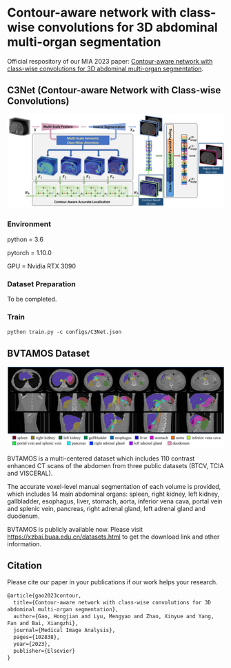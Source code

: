 # Contour-aware network with class-wise convolutions for 3D abdominal multi-organ segmentation

Official respository of our MIA 2023 paper: [Contour-aware network with class-wise convolutions for 3D abdominal multi-organ segmentation](https://doi.org/10.1016/j.media.2023.102838).

## C3Net (Contour-aware Network with Class-wise Convolutions)

![](https://github.com/vegetarianfish/C3Net/blob/main/network.png)

### Environment

python = 3.6

pytorch = 1.10.0

GPU = Nvidia RTX 3090

### Dataset Preparation

To be completed.

### Train

```
python train.py -c configs/C3Net.json
```

## BVTAMOS Dataset

![](https://github.com/vegetarianfish/C3Net/blob/main/dataset.png)

BVTAMOS is a multi-centered dataset which includes 110 contrast enhanced CT scans of the abdomen from three public datasets (BTCV, TCIA and VISCERAL). 

The accurate voxel-level manual segmentation of each volume is provided, which includes 14 main abdominal organs: spleen, right kidney, left kidney, gallbladder, esophagus, liver, stomach, aorta, inferior vena cava, portal vein and splenic vein, pancreas, right adrenal gland, left adrenal gland and duodenum.

BVTAMOS is publicly available now. Please visit https://xzbai.buaa.edu.cn/datasets.html to get the download link and other information.


## Citation

Please cite our paper in your publications if our work helps your research.

```
@article{gao2023contour,
  title={Contour-aware network with class-wise convolutions for 3D abdominal multi-organ segmentation},
  author={Gao, Hongjian and Lyu, Mengyao and Zhao, Xinyue and Yang, Fan and Bai, Xiangzhi},
  journal={Medical Image Analysis},
  pages={102838},
  year={2023},
  publisher={Elsevier}
}
```
